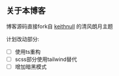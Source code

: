 ## 关于本博客

博客源码直接fork自 [keithnull](https://github.com/keithnull/gatsby-starter-breeze) 的清风朗月主题

计划改动部分:

- [ ] 使用ts重构
- [ ] scss部分使用tailwind替代
- [ ] 增加暗黑模式
